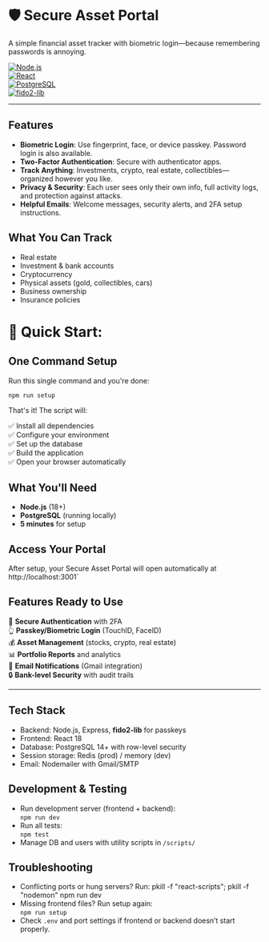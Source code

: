 # 🛡️ Secure Asset Portal

A simple financial asset tracker with biometric login—because remembering passwords is annoying.

[![Node.js](https://img.shields.io/badge/Node.js-18+-green.svg)](https://nodejs.org/)  
[![React](https://img.shields.io/badge/React-18+-blue.svg)](https://reactjs.org/)  
[![PostgreSQL](https://img.shields.io/badge/PostgreSQL-14+-blue.svg)](https://www.postgresql.org/)  
[![fido2-lib](https://img.shields.io/badge/fido2--lib-Passkeys-purple.svg)](https://github.com/webauthn-open-source/fido2-lib)  

---

## Features

- **Biometric Login**: Use fingerprint, face, or device passkey. Password login is also available.
- **Two-Factor Authentication**: Secure with authenticator apps.
- **Track Anything**: Investments, crypto, real estate, collectibles—organized however you like.
- **Privacy & Security**: Each user sees only their own info, full activity logs, and protection against attacks.
- **Helpful Emails**: Welcome messages, security alerts, and 2FA setup instructions.

## What You Can Track

- Real estate  
- Investment & bank accounts  
- Cryptocurrency  
- Physical assets (gold, collectibles, cars)  
- Business ownership  
- Insurance policies  

# 🚀 Quick Start:

## One Command Setup

Run this single command and you're done:

```bash
npm run setup
```

That's it! The script will:

✅ Install all dependencies  
✅ Configure your environment  
✅ Set up the database  
✅ Build the application   
✅ Open your browser automatically

## What You'll Need

- **Node.js** (18+)
- **PostgreSQL** (running locally)
- **5 minutes** for setup

## Access Your Portal

After setup, your Secure Asset Portal will open automatically at http://localhost:3001`

## Features Ready to Use

🔐 **Secure Authentication** with 2FA  
👆 **Passkey/Biometric Login** (TouchID, FaceID)  
💰 **Asset Management** (stocks, crypto, real estate)  
📊 **Portfolio Reports** and analytics  
📧 **Email Notifications** (Gmail integration)  
🔒 **Bank-level Security** with audit trails  

---

## Tech Stack

- Backend: Node.js, Express, **fido2-lib** for passkeys  
- Frontend: React 18  
- Database: PostgreSQL 14+ with row-level security  
- Session storage: Redis (prod) / memory (dev)  
- Email: Nodemailer with Gmail/SMTP  

## Development & Testing

- Run development server (frontend + backend):  
  `npm run dev`
- Run all tests:  
  `npm test`  
- Manage DB and users with utility scripts in `/scripts/`

## Troubleshooting

- Conflicting ports or hung servers? Run: 
pkill -f "react-scripts"; pkill -f "nodemon"
npm run dev
- Missing frontend files? Run setup again:  
`npm run setup`
- Check `.env` and port settings if frontend or backend doesn’t start properly.
